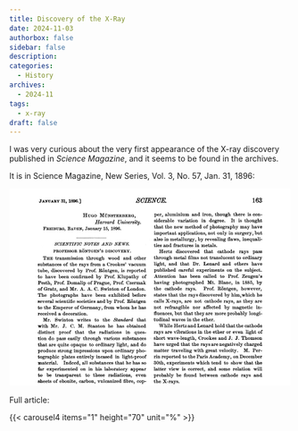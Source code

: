 ```yaml
---
title: Discovery of the X-Ray
date: 2024-11-03
authorbox: false
sidebar: false
description: 
categories:
  - History
archives:
  - 2024-11
tags:
  - x-ray
draft: false
---
```

I was very curious about the very first appearance of the X-ray discovery published in *Science Magazine*, and it seems to be found in the archives.
<!--more-->

It is in Science Magazine, New Series, Vol. 3, No. 57, Jan. 31, 1896:

![](assets/x-ray1st.jpg)

Full article:

{{< carousel4 items="1" height="70" unit="%" >}}
